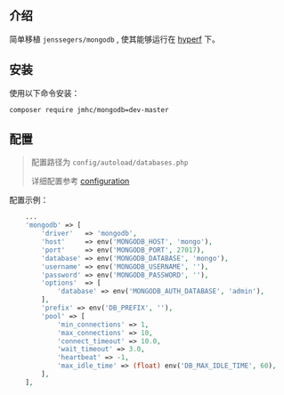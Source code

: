 ## 介绍

简单移植 `jenssegers/mongodb` , 使其能够运行在 [hyperf](https://github.com/hyperf/hyperf) 下。

## 安装

使用以下命令安装：
```
composer require jmhc/mongodb=dev-master
```

## 配置

> 配置路径为 `config/autoload/databases.php` 
>
> 详细配置参考 [configuration](https://github.com/jenssegers/laravel-mongodb#configuration)

配置示例：
```php
    ...
    'mongodb' => [
        'driver'   => 'mongodb',
        'host'     => env('MONGODB_HOST', 'mongo'),
        'port'     => env('MONGODB_PORT', 27017),
        'database' => env('MONGODB_DATABASE', 'mongo'),
        'username' => env('MONGODB_USERNAME', ''),
        'password' => env('MONGODB_PASSWORD', ''),
        'options'  => [
            'database' => env('MONGODB_AUTH_DATABASE', 'admin'),
        ],
        'prefix' => env('DB_PREFIX', ''),
        'pool' => [
            'min_connections' => 1,
            'max_connections' => 10,
            'connect_timeout' => 10.0,
            'wait_timeout' => 3.0,
            'heartbeat' => -1,
            'max_idle_time' => (float) env('DB_MAX_IDLE_TIME', 60),
        ],
    ],
```
